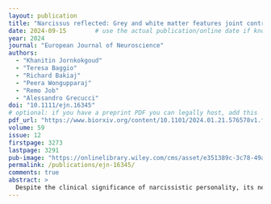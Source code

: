 ```yaml
---
layout: publication
title: "Narcissus reflected: Grey and white matter features joint contribution to the default mode network in predicting narcissistic personality traits"
date: 2024-09-15        # use the actual publication/online date if known, otherwise just year
year: 2024
journal: "European Journal of Neuroscience"
authors:
  - "Khanitin Jornkokgoud"
  - "Teresa Baggio"
  - "Richard Bakiaj"
  - "Peera Wongupparaj"
  - "Remo Job"
  - "Alessandro Grecucci"
doi: "10.1111/ejn.16345"
# optional: if you have a preprint PDF you can legally host, add this
pdf_url: "https://www.biorxiv.org/content/10.1101/2024.01.21.576578v1.full.pdf"
volume: 59
issue: 12
firstpage: 3273
lastpage: 3291
pub-image: "https://onlinelibrary.wiley.com/cms/asset/e351389c-3c78-49a6-b256-652fe5430666/ejn16345-toc-0001-m.png"
permalink: /publications/ejn-16345/
comments: true
abstract: >
  Despite the clinical significance of narcissistic personality, its neural bases have not been clarified yet, primarily because of methodological limitations of previous studies such as low sample size, the use of univariate techniques, and the focus on only one brain modality. In this study, we employed for the first time a combination of unsupervised and supervised machine learning methods to identify the joint contributions of grey matter (GM) and white matter (WM) to narcissistic personality traits (NPT). After preprocessing, the brain scans of 135 participants were decomposed into eight independent networks of covarying GM and WM via parallel ICA. Subsequently, stepwise regression and Random Forest were used to predict NPT. We hypothesized that a fronto-temporo-parietal network, mainly related to the default mode network, may be involved in NPT and associated WM regions. Results demonstrated a distributed network that included GM alterations in fronto-temporal regions, the insula, and the cingulate cortex, along with WM alterations in cerebellar and thalamic regions. To assess the specificity of our findings, we also examined whether the brain network predicting narcissism could also predict other personality traits (i.e., histrionic, paranoid, and avoidant personalities). Notably, this network did not predict such personality traits. Additionally, a supervised machine learning model (Random Forest) was used to extract a predictive model for generalization to new cases. Results confirmed that the same network could predict new cases. These findings hold promise for advancing our understanding of personality traits and potentially uncovering brain biomarkers associated with narcissism.
---
```

